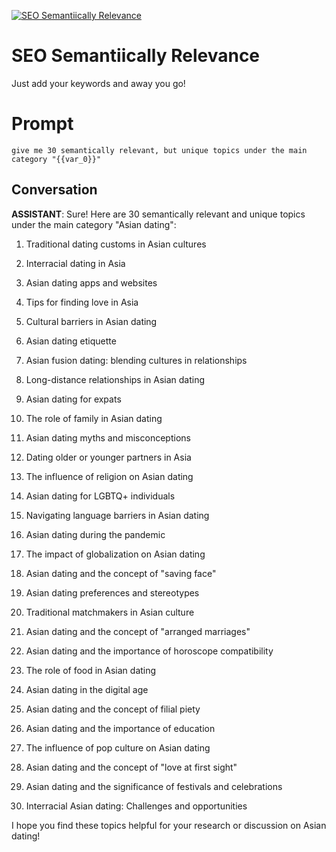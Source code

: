 
[![SEO Semantiically Relevance](https://flow-prompt-covers.s3.us-west-1.amazonaws.com/icon/Abstract/i8.png)]()
# SEO Semantiically Relevance 
Just add your keywords and away you go!

# Prompt

```
give me 30 semantically relevant, but unique topics under the main category "{{var_0}}"
```

## Conversation

**ASSISTANT**: Sure! Here are 30 semantically relevant and unique topics under the main category "Asian dating":



1. Traditional dating customs in Asian cultures

2. Interracial dating in Asia

3. Asian dating apps and websites

4. Tips for finding love in Asia

5. Cultural barriers in Asian dating

6. Asian dating etiquette

7. Asian fusion dating: blending cultures in relationships

8. Long-distance relationships in Asian dating

9. Asian dating for expats

10. The role of family in Asian dating

11. Asian dating myths and misconceptions

12. Dating older or younger partners in Asia

13. The influence of religion on Asian dating

14. Asian dating for LGBTQ+ individuals

15. Navigating language barriers in Asian dating

16. Asian dating during the pandemic

17. The impact of globalization on Asian dating

18. Asian dating and the concept of "saving face"

19. Asian dating preferences and stereotypes

20. Traditional matchmakers in Asian culture

21. Asian dating and the concept of "arranged marriages"

22. Asian dating and the importance of horoscope compatibility

23. The role of food in Asian dating

24. Asian dating in the digital age

25. Asian dating and the concept of filial piety

26. Asian dating and the importance of education

27. The influence of pop culture on Asian dating

28. Asian dating and the concept of "love at first sight"

29. Asian dating and the significance of festivals and celebrations

30. Interracial Asian dating: Challenges and opportunities



I hope you find these topics helpful for your research or discussion on Asian dating!


